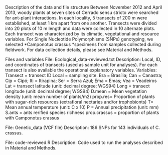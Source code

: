 Description of the data and file structure
Between November 2012 and April 2013, woody plants at seven sites of Cerrado sensu stricto were searched for ant-plant interactions. In each locality, 5 transects of 200 m were established, at least 1 km apart from one another. Transects were divided into 20 plots of 10 m length and data were collected in 10 alternate plots. Each transect was characterized by its climatic, vegetational and resource variables. For Single Nucleotide Polymorphisms (SNPs) genotyping, we selected *Camponotus crassus *specimens from samples collected during fieldwork. For data collection details, please see Material and Methods.

Files and variables
File: Ecological_data-reviewed.txt
Description: Local, ID, and coordinates of transects (used as sample unit for analyses). 
For each transect is also available the operational explanatory variables. 
Variables:
Transect = transect ID
Local = sampling site. Bra = Brasília; Can = Canastra; Cip = Cipó; Iti = Itirapina; Ser = Serra Azul; Ema = Emas; Vea = Veadeiros
Lat = transect latitude (unit: decimal degree; WGS94)
Long = transect longitude (unit: decimal degree; WGS94)
D.mean = Mean vegetation density (unit: mean number of plants/m2)
prop.res= Proportion of plants with sugar-rich resources (extrafloral nectaries and/or trophobionts)
T= Mean annual temperature (unit: C x 10)
P = Annual precipitation (unit: mm)
S.ants = ants rerified species richness
prop.crassus = proportion of plants with Camponotus crassus

File: Genetic_data (VCF file)
Description: 186 SNPs for 143 individuals of C. crassus.

File: code-reviewed.R
Description: Code used to run the analyses described in Material and Methods.


